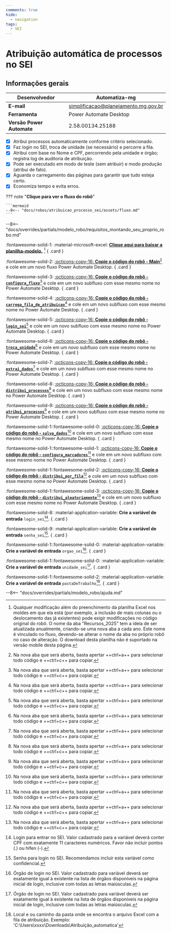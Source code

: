 ```yaml
---
comments: true
hide:
  - navigation
tags:
  - SEI
---
```


# Atribuição automática de processos no SEI


## Informações gerais

| **Desenvolvedor**| Automatiza-mg  |
| ----------- | ------------------------------------ |
| **E-mail**       | simplificacao@planejamento.mg.gov.br|
| **Ferramenta**    | Power Automate Desktop |
| **Versão Power Automate**    | 2.58.00134.25188 |


- [x] Atribui processos automaticamente conforme critério selecionado.
- [x] Faz login no SEI, troca de unidade (se necessário) e percorre a fila.
- [x] Atribui com base no Nome e CPF, percorrendo pela unidade e órgão; registra log de auditoria de atribuição.
- [x] Pode ser executado em modo de teste (sem atribuir) e modo produção (atribui de fato).
- [x] Aguarda o carregamento das páginas para garantir que tudo esteja certo.
- [x] Economiza tempo e evita erros.

??? note "**Clique para ver o fluxo do robô**"

    ```mermaid
    --8<-- "docs/robos/atribuicao_processo_sei/assets/fluxo.md"
    ```

--8<-- "docs/overrides/partials/modelo_robo/requisitos_montando_seu_proprio_robo.md"

<div class="grid" markdown>

:fontawesome-solid-1: :material-microsoft-excel: <a href="./assets/Fila_de_Atribuicao.xlsx" download="Fila_de_Atribuição.xlsx">__Clique aqui para baixar a planilha-modelo.__</a> [^1]
{ .card }

:fontawesome-solid-2: [:octicons-copy-16: __Copie o código do robô - Main__](https://raw.githubusercontent.com/automatiza-mg/biblioteca-de-robos/refs/heads/main/robos/site/atribuicao_processo_sei/main.txt)[^2] e cole em um novo fluxo Power Automate Desktop.
{ .card }

:fontawesome-solid-3: [:octicons-copy-16: __Copie o código do robô - `configura_fluxo`__](https://raw.githubusercontent.com/automatiza-mg/biblioteca-de-robos/refs/heads/main/robos/site/atribuicao_processo_sei/configura_fluxo.txt)[^2] e cole em um novo subfluxo com esse mesmo nome no Power Automate Desktop.
{ .card }

:fontawesome-solid-4: [:octicons-copy-16: __Copie o código do robô - `carrega_fila_de_atribuicao`__](https://raw.githubusercontent.com/automatiza-mg/biblioteca-de-robos/refs/heads/main/robos/site/atribuicao_processo_sei/carrega_fila_de_atribuicao.txt)[^2] e cole em um novo subfluxo com esse mesmo nome no Power Automate Desktop.
{ .card }

:fontawesome-solid-5: [:octicons-copy-16: __Copie o código do robô - `login_sei`__](https://raw.githubusercontent.com/automatiza-mg/biblioteca-de-robos/refs/heads/main/robos/site/login_sei.txt)[^2] e cole em um novo subfluxo com esse mesmo nome no Power Automate Desktop.
{ .card }

:fontawesome-solid-6: [:octicons-copy-16: __Copie o código do robô - `troca_unidade`__](https://raw.githubusercontent.com/automatiza-mg/biblioteca-de-robos/refs/heads/main/robos/site/troca_unidade_sei.txt)[^2] e cole em um novo subfluxo com esse mesmo nome no Power Automate Desktop.
{ .card }

:fontawesome-solid-7: [:octicons-copy-16: __Copie o código do robô - `extrai_dados`__](https://raw.githubusercontent.com/automatiza-mg/biblioteca-de-robos/refs/heads/main/robos/site/atribuicao_processo_sei/extrai_dados.txt)[^2] e cole em um novo subfluxo com esse mesmo nome no Power Automate Desktop.
{ .card }

:fontawesome-solid-8: [:octicons-copy-16: __Copie o código do robô - `distribui_processos`__](https://raw.githubusercontent.com/automatiza-mg/biblioteca-de-robos/refs/heads/main/robos/site/atribuicao_processo_sei/distribui_processos.txt)[^2] e cole em um novo subfluxo com esse mesmo nome no Power Automate Desktop.
{ .card }

:fontawesome-solid-9: [:octicons-copy-16: __Copie o código do robô - `atribui_processos`__](https://raw.githubusercontent.com/automatiza-mg/biblioteca-de-robos/refs/heads/main/robos/site/atribuicao_processo_sei/atribui_processos.txt)[^2] e cole em um novo subfluxo com esse mesmo nome no Power Automate Desktop.
{ .card }

:fontawesome-solid-1::fontawesome-solid-0: [:octicons-copy-16: __Copie o código do robô - `salva_dados`__](https://raw.githubusercontent.com/automatiza-mg/biblioteca-de-robos/refs/heads/main/robos/site/atribuicao_processo_sei/salva_dados.txt)[^2] e cole em um novo subfluxo com esse mesmo nome no Power Automate Desktop.
{ .card }

:fontawesome-solid-1::fontawesome-solid-1: [:octicons-copy-16: __Copie o código do robô - `configura_marcadores`__](https://raw.githubusercontent.com/automatiza-mg/biblioteca-de-robos/refs/heads/main/robos/site/atribuicao_processo_sei/configura_marcadores.txt)[^2] e cole em um novo subfluxo com esse mesmo nome no Power Automate Desktop.
{ .card }

:fontawesome-solid-1::fontawesome-solid-2: [:octicons-copy-16: __Copie o código do robô - `distribui_por_fila`__](https://raw.githubusercontent.com/automatiza-mg/biblioteca-de-robos/refs/heads/main/robos/site/atribuicao_processo_sei/distribui_por_fila.txt)[^2] e cole em um novo subfluxo com esse mesmo nome no Power Automate Desktop.
{ .card }

:fontawesome-solid-1::fontawesome-solid-3: [:octicons-copy-16: __Copie o código do robô - `distribui_aleatoriamente`__](https://raw.githubusercontent.com/automatiza-mg/biblioteca-de-robos/refs/heads/main/robos/site/atribuicao_processo_sei/distribui_aleatoriamente.txt)[^2] e cole em um novo subfluxo com esse mesmo nome no Power Automate Desktop.
{ .card }

:fontawesome-solid-8: :material-application-variable: __Crie a variável de entrada__ `login_sei`[^3].
{ .card }

:fontawesome-solid-9: :material-application-variable: __Crie a variável de entrada__ `senha_sei`[^4].
{ .card }

:fontawesome-solid-1::fontawesome-solid-0: :material-application-variable: __Crie a variável de entrada__ `orgao_sei`[^5].
{ .card }

:fontawesome-solid-1::fontawesome-solid-0: :material-application-variable: __Crie a variável de entrada__ `unidade_sei`[^5].
{ .card }

:fontawesome-solid-1::fontawesome-solid-2: :material-application-variable: __Crie a variável de entrada__ `pastaDeTrabalho`[^6].
{ .card } 

</div>

--8<-- "docs/overrides/partials/modelo_robo/ajuda.md"

[^1]: Qualquer modificação além do preenchimento da planilha Excel nos moldes em que ela está (por exemplo, a inclusão de mais colunas ou o deslocamento das já existentes) pode exigir modificações no código original do robô. O nome da aba "Recursos_2025" tem a ideia de ser atualizada anualmente, criando-se uma nova aba a cada ano. Este nome é vinculado no fluxo, devendo-se alterar o nome da aba no próprio robô no caso de alteração. O download desta planilha não é suportado na versão mobile desta página.
[^2]: Na nova aba que será aberta, basta apertar ++ctrl+a++ para selecionar todo código e ++ctrl+c++ para copiar.
[^3]: Login para entrar no SEI. Valor cadastrado para a variável deverá conter CPF com exatamente 11 caracteres numéricos. Favor não incluir pontos (.) ou hífen (-).
[^4]: Senha para login no SEI. Recomendamos incluir esta variável como confidencial.
[^5]: Órgão de login no SEI. Valor cadastrado para variável deverá ser exatamente igual à existente na lista de órgãos disponíveis na página inicial de login, inclusive com todas as letras maiúsculas.
[^6]: Local e ou caminho da pasta onde se encontra o arquivo Excel com a fila de atribuição. Exemplo: 'C:\Users\xxxx\Downloads\Atribuição_automatica'